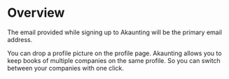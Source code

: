 Overview
=========

The email provided while signing up to Akaunting will be the primary email address. 

You can drop a profile picture on the profile page. Akaunting allows you to keep books of multiple companies on the same profile. So you can switch between your companies with one click.